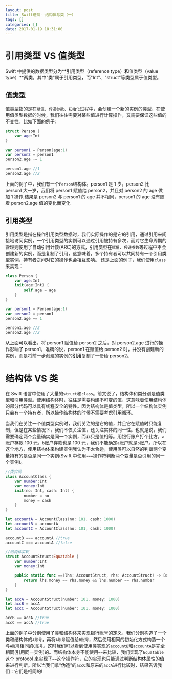 ```yaml
---
layout: post
title: Swift进阶--结构体与类（一）
tags: []
categories: []
date: 2017-01-19 18:31:00
---
```


# 引用类型 VS 值类型

Swift 中提供的数据类型分为**引用类型（reference type）**和**值类型（value type）**两类，其中"类"属于引用类型，而"Int"、"struct"等类型属于值类型。

## 值类型

值类型指的是在`赋值`、`传递参数`、`初始化`过程中，会创建一个新的实例的类型，在使用值类型数据的时候，我们往往需要对某些值进行计算操作，又需要保证这些值的不变性。比如下面的例子:

```swift
struct Person {
    var age:Int
}

var person1 = Person(age:1)
var person2 = person1
person2.age += 1

person1.age //1
person2.age //2

```

上面的例子中，我们有一个`Person`结构体。person1 是 1 岁，person2 比 person1 大一岁，我们将 person1 赋值给 person2，并且对 person2 的 age 做加 1 操作,结果是 person2 与 person1 的 age 并不相同，person1 的 age 没有随着 person2.age 值的变化而变化

## 引用类型

引用类型是指在操作引用类型数据时，我们实际操作的是它的引用，通过引用来间接地访问实例，一个引用类型的实例可以通过引用被持有多次，而对它生命周期的管理则使用了自动引用计数(ARC)的方式，引用类型在`赋值`、`传递参数`等过程中不会创建新的实例，而是复制了引用，这意味着，多个持有者可以共同持有一个引用类型实例，持有者之间对它的操作也会相互影响。
还是上面的例子，我们使用`class`来实现：

```swift
class Person {
    var age:Int
    init(age:Int) {
        self.age = age
    }
}

var person1 = Person(age:1)
var person2 = person1
person2.age += 1

person1.age //2
person2.age //2

```

从上面可以看出，将 person1 赋值给 person2 之后，对 person2.age 进行的操作影响了 person1，准确的说，person1 在赋值给 person2 时，并没有创建新的实例，而是将前一步创建的实例的**引用**复制了一份给 person2。

# 结构体 VS 类

在 Swift 语言中使用了大量的`struct`和`class`。前文说了，结构体和类分别是值类型和引用类型。使用结构体时，往往是需要构建不可变的值，这意味着使用结构体的部分代码可以具有线程安全的特性。因为结构体是值类型，所以一个结构体实例只会有一个持有者，所以操作结构体的时候不需要考虑引用循环。

当我们在关注一个值类型实例时，我们关注的是它的值，并且它在赋值时只能复制，但是在某些情况下，我们不仅关注值，还关注实体的同一性。也就是说，我们需要确定两个变量确实是同一个实例，而非只是值相等。用银行账户打个比方，`a`账户存款 100 元，`b`账户存款也是 100 元，我们不能确定`a`账户就是`b`账户。所以在这个地方，使用结构体来构建实例我认为不太合适，使用类可以自然的判断两个变量持有的是否是同一个实例(Swift 中使用`===`操作符判断两个变量是否引用的同一个实例)。

```swift
//类实现
class AccountClass {
    var number:Int
    var money:Int
    init(no: Int, cash: Int) {
        number = no
        money = cash
    }
}

let accountA = AccountClass(no: 101, cash: 1000)
let accountB = accountA
let accountC = AccountClass(no: 101, cash: 1000)

accountB === accountA //true
accountC === accountA //false

//结构体实现
struct AccountStruct:Equatable {
    var number:Int
    var money:Int

    public static func ==(lhs: AccountStruct, rhs: AccountStruct) -> Bool{
        return lhs.money == rhs.money && lhs.number == rhs.number
    }
}

let accA = AccountStruct(number: 101, money: 1000)
let accB = accA
let accC = AccountStruct(number: 101, money: 1000)

accB == accA //true
accC == accA //true
```

上面的例子中分别使用了类和结构体来实现银行账号的定义，我们分别构造了一个类和结构体的`A账号`，再将`A账号`赋值给`B账号`，然后使用相同的初始化方式构造一个与`A账号`相同的`C账号`。这时我们可以看到使用类实现的`accountB`和`accountA`是完全相同(引用同一实例)的。而结构体本身不能使用`==`来比较，我们实现了`Equatable`这个 protocol 来实现了`==`这个操作符，它的实现也只能通过判断结构体属性的值来进行判断。所以当我们拿“伪造”的`accC`和原来的`accA`进行比较时，结果告诉我们：它们是相同的!
